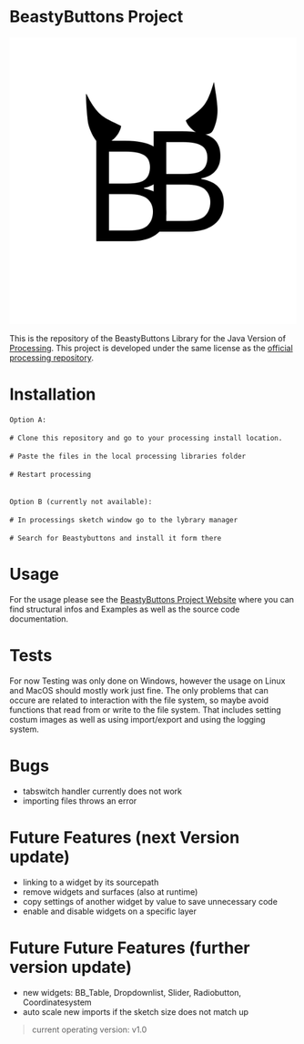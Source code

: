 # BeastyButtons Project

<p align="center"><img src="Readme-Files/BeastyButtons Logo.svg"></img></p>

This is the repository of the BeastyButtons Library for the Java Version of [Processing]("https://processing.org/").
This project is developed under the same license as the [official processing repository](https://github.com/processing/processing4).

# Installation

```
Option A: 

# Clone this repository and go to your processing install location.

# Paste the files in the local processing libraries folder

# Restart processing


Option B (currently not available):

# In processings sketch window go to the lybrary manager

# Search for Beastybuttons and install it form there
```

# Usage
For the usage please see the [BeastyButtons Project Website]("https://plhoster.github.io/BeastyButtons/") where you can find structural infos and Examples as well as the source code documentation.

# Tests
For now Testing was only done on Windows, however the usage on Linux and MacOS should mostly work just fine.
The only problems that can occure are related to interaction with the file system, so maybe avoid functions that read from or write to the file system.
That includes setting costum images as well as using import/export and using the logging system.

# Bugs
- tabswitch handler currently does not work
- importing files throws an error

# Future Features (next Version update)
- linking to a widget by its sourcepath
- remove widgets and surfaces (also at runtime)
- copy settings of another widget by value to save unnecessary code
- enable and disable widgets on a specific layer

# Future Future Features (further version update)
- new widgets: BB_Table, Dropdownlist, Slider, Radiobutton, Coordinatesystem
- auto scale new imports if the sketch size does not match up

> current operating version: v1.0